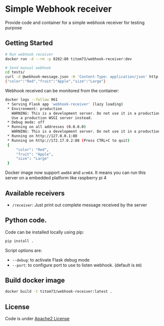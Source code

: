 # Simple Webhook receiver

Provide code and container for a simple webhook receiver for testing purpose

## Getting Started

```bash
# Run webhook receiver
docker run -d --rm -p 8282:80 titom73/webhook-receiver:dev

# Send manual webhook
cd tests/
curl -d @webhook-message.json -H 'Content-Type: application/json' http://localhost:8282/receiver
{"color":"Red","fruit":"Apple","size":"Large"}
```

Webhook received can be monitored from the container:

```bash
docker logs --follow 961
 * Serving Flask app 'webhook-receiver' (lazy loading)
 * Environment: production
   WARNING: This is a development server. Do not use it in a production deployment.
   Use a production WSGI server instead.
 * Debug mode: off
 * Running on all addresses (0.0.0.0)
   WARNING: This is a development server. Do not use it in a production deployment.
 * Running on http://127.0.0.1:80
 * Running on http://172.17.0.2:80 (Press CTRL+C to quit)
 {
     "color": "Red",
     "fruit": "Apple",
     "size": "Large"
 }
```

Docker image now support `amd64` and `arm64`. It means you can run this server on a embedded platform like raspberry pi 4

## Available receivers

- `/receiver`: Just print out complete message received by the server

## Python code.

Code can be installed locally using pip:

```bash
pip install .
```

Script options are:

- `--debug`: to activate Flask debug mode
- `--port`: to configure port to use to listen webhook. (default is `80`)

## Build docker image

```bash
docker build -t titom73/webhook-receiver:latest .
```

## License

Code is under [Apache2 License](./LICENSE)
